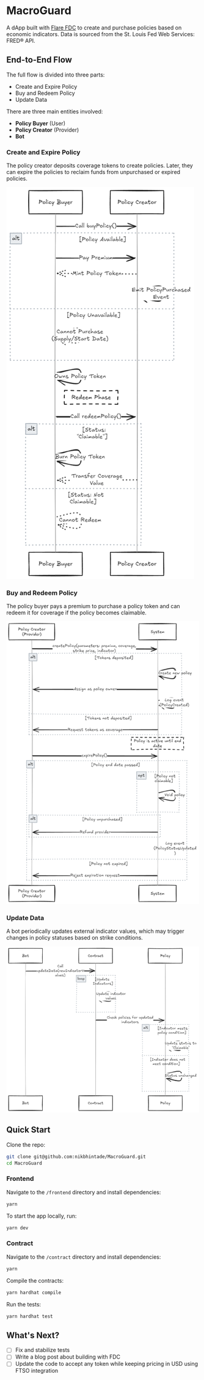 # MacroGuard

A dApp built with [Flare FDC](https://dev.flare.network/fdc/overview/) to create and purchase policies based on economic indicators. Data is sourced from the St. Louis Fed Web Services: FRED® API.

## End-to-End Flow

The full flow is divided into three parts:

-   Create and Expire Policy
-   Buy and Redeem Policy
-   Update Data

There are three main entities involved:

- **Policy Buyer** (User)
- **Policy Creator** (Provider)
- **Bot**

### Create and Expire Policy

The policy creator deposits coverage tokens to create policies. Later, they can expire the policies to reclaim funds from unpurchased or expired policies.

![](./img/create-expiry-policy.png)

### Buy and Redeem Policy

The policy buyer pays a premium to purchase a policy token and can redeem it for coverage if the policy becomes claimable.

![](./img/buy-redeem-policy.png)

### Update Data

A bot periodically updates external indicator values, which may trigger changes in policy statuses based on strike conditions.

![](./img/update-data.png)

## Quick Start

Clone the repo:

```bash
git clone git@github.com:nikbhintade/MacroGuard.git
cd MacroGuard
```

### Frontend

Navigate to the `/frontend` directory and install dependencies:

```bash
yarn
```

To start the app locally, run:

```bash
yarn dev
```

### Contract

Navigate to the `/contract` directory and install dependencies:

```bash
yarn
```

Compile the contracts:

```bash
yarn hardhat compile
```

Run the tests:

```bash
yarn hardhat test
```

## What's Next?

- [ ] Fix and stabilize tests  
- [ ] Write a blog post about building with FDC  
- [ ] Update the code to accept any token while keeping pricing in USD using FTSO integration  
